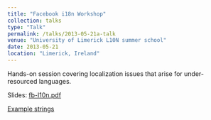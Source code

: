 ```yaml
---
title: "Facebook i18n Workshop"
collection: talks
type: "Talk"
permalink: /talks/2013-05-21a-talk
venue: "University of Limerick L10N summer school"
date: 2013-05-21
location: "Limerick, Ireland"
---
```


Hands-on session covering localization issues that arise for under-resourced languages.

Slides: [fb-l10n.pdf](/files/fb-l10n.pdf)

[Example strings](/files/fb-l10n.html)
